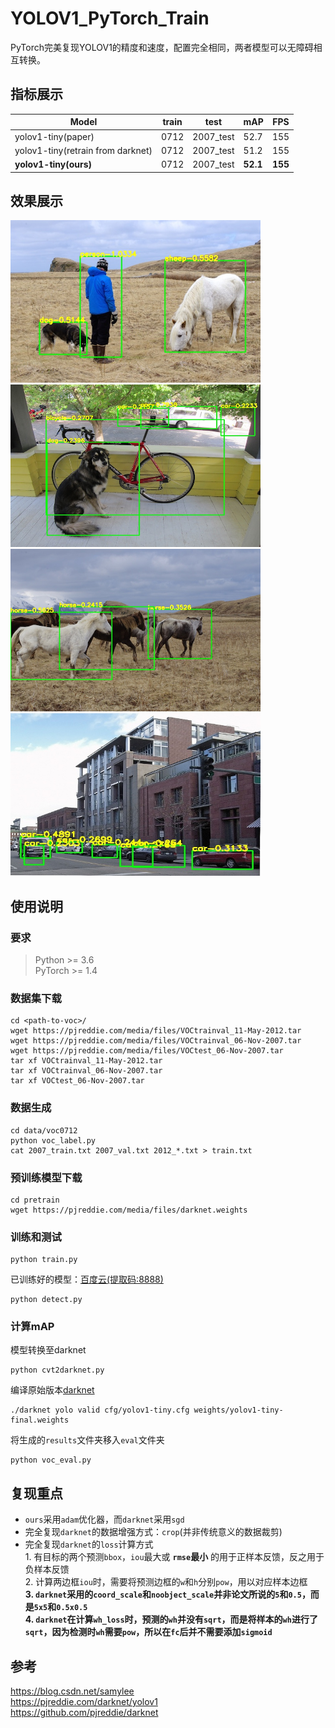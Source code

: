 # YOLOV1_PyTorch_Train
PyTorch完美复现YOLOV1的精度和速度，配置完全相同，两者模型可以无障碍相互转换。

## 指标展示
|Model| train | test | mAP | FPS |
|-----|------|------|-----|-----|
|yolov1-tiny(paper) | 0712 |	2007_test |	52.7 |	155 |
|yolov1-tiny(retrain from darknet) | 0712 |	2007_test |	51.2 |	155 |
|**yolov1-tiny(ours)** | 0712 |	2007_test |	**52.1** |	**155** |

## 效果展示
<img src="assets/result1.jpg" width="400" height="260"/>   <img src="assets/result2.jpg" width="400" height="260"/>   
<img src="assets/result3.jpg" width="400" height="260"/>   <img src="assets/result4.jpg" width="400" height="260"/>   

## 使用说明
### 要求
> Python >= 3.6 \
> PyTorch >= 1.4
### 数据集下载
```shell script
cd <path-to-voc>/
wget https://pjreddie.com/media/files/VOCtrainval_11-May-2012.tar
wget https://pjreddie.com/media/files/VOCtrainval_06-Nov-2007.tar
wget https://pjreddie.com/media/files/VOCtest_06-Nov-2007.tar
tar xf VOCtrainval_11-May-2012.tar
tar xf VOCtrainval_06-Nov-2007.tar
tar xf VOCtest_06-Nov-2007.tar
```
### 数据生成
```shell script
cd data/voc0712
python voc_label.py
cat 2007_train.txt 2007_val.txt 2012_*.txt > train.txt
```
### 预训练模型下载
```shell script
cd pretrain
wget https://pjreddie.com/media/files/darknet.weights
```
### 训练和测试
```shell script
python train.py
```
已训练好的模型：[百度云(提取码:8888)](https://pan.baidu.com/s/1xDWUi5Vwiwnf3VMFjpla_g)
```shell script
python detect.py
```
### 计算mAP
模型转换至darknet
```shell script
python cvt2darknet.py
```
编译原始版本[darknet](https://github.com/pjreddie/darknet)
```shell script
./darknet yolo valid cfg/yolov1-tiny.cfg weights/yolov1-tiny-final.weights
```
将生成的`results`文件夹移入`eval`文件夹
```shell script
python voc_eval.py
```

## 复现重点
- `ours`采用`adam`优化器，而`darknet`采用`sgd`
- 完全复现`darknet`的数据增强方式：`crop`(并非传统意义的数据裁剪)
- 完全复现`darknet`的`loss`计算方式
  <br>1. 有目标的两个预测`bbox`，`iou`最大或 **`rmse`最小** 的用于正样本反馈，反之用于负样本反馈
  <br>2. 计算两边框`iou`时，需要将预测边框的`w`和`h`分别`pow`，用以对应样本边框
  <br>**3. `darknet`采用的`coord_scale`和`noobject_scale`并非论文所说的`5`和`0.5`，而是`5x5`和`0.5x0.5`**
  <br>**4. `darknet`在计算`wh_loss`时，预测的`wh`并没有`sqrt`，而是将样本的`wh`进行了`sqrt`，因为检测时`wh`需要`pow`，所以在`fc`后并不需要添加`sigmoid`**

## 参考
https://blog.csdn.net/samylee  
https://pjreddie.com/darknet/yolov1  
https://github.com/pjreddie/darknet
